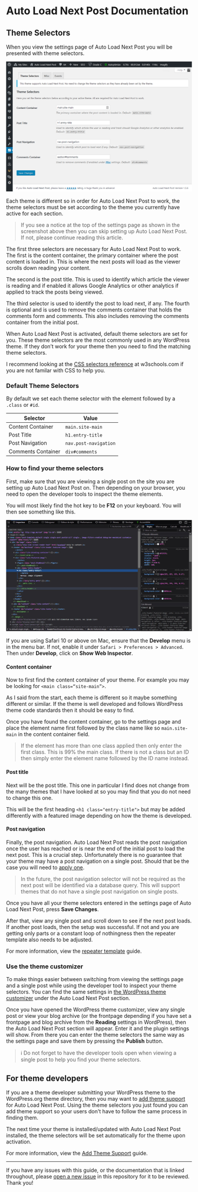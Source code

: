 # Auto Load Next Post Documentation

## Theme Selectors

When you view the settings page of Auto Load Next Post you will be presented with theme selectors.

![Auto Load Next Post - Settings - Theme Selectors Section](https://raw.githubusercontent.com/AutoLoadNextPost/alnp-documentation/master/assets/wp-admin/alnp-settings-theme-selectors-section.png)

Each theme is different so in order for Auto Load Next Post to work, the theme selectors must be set according to the theme you currently have active for each section.

> If you see a notice at the top of the settings page as shown in the screenshot above then you can skip setting up Auto Load Next Post. If not, please continue reading this article.

The first three selectors are necessary for Auto Load Next Post to work. The first is the content container, the primary container where the post content is loaded in. This is where the next posts will load as the viewer scrolls down reading your content.

The second is the post title. This is used to identify which article the viewer is reading and if enabled it allows Google Analytics or other analytics if applied to track the posts being viewed.

The third selector is used to identify the post to load next, if any. The fourth is optional and is used to remove the comments container that holds the comments form and comments. This also includes removing the comments container from the initial post.

When Auto Load Next Post is activated, default theme selectors are set for you. These theme selectors are the most commonly used in any WordPress theme. If they don’t work for your theme then you need to find the matching theme selectors.

I recommend looking at the [CSS selectors reference](https://www.w3schools.com/cssref/css_selectors.asp) at w3schools.com if you are not familar with CSS to help you.

### Default Theme Selectors

By default we set each theme selector with the element followed by a `.class` or `#id`.

| Selector | Value |
| -------- | ----- |
| Content Container | `main.site-main` |
| Post Title | `h1.entry-title` |
| Post Navigation | `nav.post-navigation` |
| Comments Container | `div#comments` |

### How to find your theme selectors

First, make sure that you are viewing a single post on the site you are setting up Auto Load Next Post on. Then depending on your browser, you need to open the developer tools to inspect the theme elements.

You will most likely find the hot key to be **F12** on your keyboard. You will then see something like this.

![Developer tool](https://raw.githubusercontent.com/autoloadnextpost/alnp-documentation/master/assets/developer-tools-firefox.jpg)

If you are using Safari 10 or above on Mac, ensure that the **Develop** menu is in the menu bar. If not, enable it under `Safari > Preferences > Advanced`. Then under **Develop**, click on **Show Web Inspector**.

#### Content container

Now to first find the content container of your theme. For example you may be looking for `<main class=“site-main”>`.

As I said from the start, each theme is different so it maybe something different or similar. If the theme is well developed and follows WordPress theme code standards then it should be easy to find.

Once you have found the content container, go to the settings page and place the element name first followed by the class name like so `main.site-main` in the content container field.

> If the element has more than one class applied then only enter the first class. This is 99% the main class. If there is not a class but an ID then simply enter the element name followed by the ID name instead.

#### Post title

Next will be the post title. This one in particular I find does not change from the many themes that I have looked at so you may find that you do not need to change this one.

This will be the first heading `<h1 class="entry-title">` but may be added differently with a featured image depending on how the theme is developed.

#### Post navigation

Finally, the post navigation. Auto Load Next Post reads the post navigation once the user has reached or is near the end of the initial post to load the next post. This is a crucial step. Unfortunately there is no guarantee that your theme may have a post navigation on a single post. Should that be the case you will need to [apply one](https://github.com/autoloadnextpost/alnp-documentation/blob/master/en_US/post-navigation.md).

> In the future, the post navigation selector will not be required as the next post will be identified via a database query. This will support themes that do not have a single post navigation on single posts.

Once you have all your theme selectors entered in the settings page of Auto Load Next Post, press **Save Changes**.

After that, view any single post and scroll down to see if the next post loads. If another post loads, then the setup was successful. If not and you are getting only parts or a constant loop of nothingness then the repeater template also needs to be adjusted.

For more information, view the [repeater template](https://github.com/autoloadnextpost/alnp-documentation/blob/master/en_US/repeater-template.md) guide.

<!-- link "apply one" to the post navigation documentation -->


### Use the theme customizer

To make things easier between switching from viewing the settings page and a single post while using the developer tool to inspect your theme selectors. You can find the same settings in [the WordPress theme customizer](https://raw.githubusercontent.com/autoloadnextpost/alnp-documentation/master/assets/theme-customizer-theme-selectors.png) under the Auto Load Next Post section.

Once you have opened the WordPress theme customizer, view any single post or view your blog archive (or the frontpage depending if you have set a frontpage and blog archive from the **Reading** settings in WordPress), then the Auto Load Next Post section will appear. Enter it and the plugin settings will show. From there you can enter the theme selectors the same way as the settings page and save them by pressing the **Publish** button.

> ℹ️ Do not forget to have the developer tools open when viewing a single post to help you find your theme selectors.

## For theme developers

If you are a theme developer submitting your WordPress theme to the WordPress.org theme directory, then you may want to [add theme support](https://github.com/autoloadnextpost/alnp-documentation/blob/master/en_US/add-theme-support.md) for Auto Load Next Post. Using the theme selectors you just found you can add theme support so your users don't have to follow the same process in finding them.

The next time your theme is installed/updated with Auto Load Next Post installed, the theme selectors will be set automatically for the theme upon activation.

For more information, view the [Add Theme Support](https://github.com/autoloadnextpost/alnp-documentation/blob/master/en_US/add-theme-support.md) guide.


---

If you have any issues with this guide, or the documentation that is linked throughout, please [open a new issue](https://github.com/autoloadnextpost/alnp-documentation/issues/new) in this repository for it to be reviewed. Thank you!